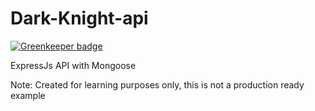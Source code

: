 # Dark-Knight-api

[![Greenkeeper badge](https://badges.greenkeeper.io/rajikaimal/dark-knight-api.svg)](https://greenkeeper.io/)

ExpressJs API with Mongoose

Note: Created for learning purposes only, this is not a production ready example
